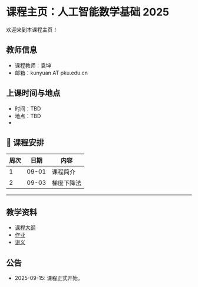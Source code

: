 # 课程主页：人工智能数学基础 2025

欢迎来到本课程主页！

## 教师信息
- 课程教师：袁坤
- 邮箱：kunyuan AT pku.edu.cn

## 上课时间与地点
- 时间：TBD
- 地点：TBD
- 
## 📅 课程安排
| 周次 | 日期 | 内容 |
|-----|------|------|
| 1   | 09-01 | 课程简介 |
| 2   | 09-03 | 梯度下降法 |

---
## 教学资料
- [课程大纲](syllabus.pdf)
- [作业](homework/)
- [讲义](lectures/)

## 公告
- 2025-09-15: 课程正式开始。
